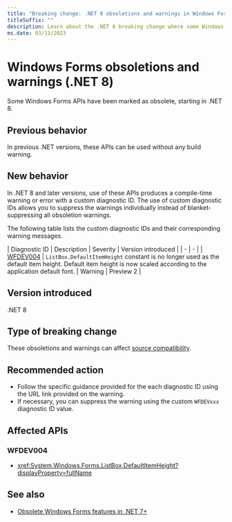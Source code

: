 ```yaml
---
title: "Breaking change: .NET 8 obsoletions and warnings in Windows Forms"
titleSuffix: ""
description: Learn about the .NET 8 breaking change where some Windows Forms APIs have been marked as obsolete or otherwise produce a warning.
ms.date: 03/13/2023
---
```

# Windows Forms obsoletions and warnings (.NET 8)

Some Windows Forms APIs have been marked as obsolete, starting in .NET 8.

## Previous behavior

In previous .NET versions, these APIs can be used without any build warning.

## New behavior

In .NET 8 and later versions, use of these APIs produces a compile-time warning or error with a custom diagnostic ID. The use of custom diagnostic IDs allows you to suppress the warnings individually instead of blanket-suppressing all obsoletion warnings.

The following table lists the custom diagnostic IDs and their corresponding warning messages.

| Diagnostic ID | Description | Severity | Version introduced |
| - | - |
| [WFDEV004](/dotnet/desktop/winforms/wfdev-diagnostics/wfdev004) | `ListBox.DefaultItemHeight` constant is no longer used as the default item height. Default item height is now scaled according to the application default font. | Warning | Preview 2 |

## Version introduced

.NET 8

## Type of breaking change

These obsoletions and warnings can affect [source compatibility](../../categories.md#source-compatibility).

## Recommended action

- Follow the specific guidance provided for the each diagnostic ID using the URL link provided on the warning.
- If necessary, you can suppress the warning using the custom `WFDEVxxx` diagnostic ID value.

## Affected APIs

### WFDEV004

- <xref:System.Windows.Forms.ListBox.DefaultItemHeight?displayProperty=fullName>

## See also

- [Obsolete Windows Forms features in .NET 7+](/dotnet/desktop/winforms/wfdev-diagnostics/obsoletions-overview)
